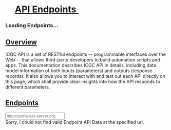 <h1 id="dictionary-viewer" class="no-auto-render">
    <span class="header-badge" style="padding: 0.75rem 0.5rem 0.75rem 1.35rem">
        <i class="icon-flow-branch"></i>
    </span>
    <a class="header-text-link" style="vertical-align: top" href="#endpoints" title="Click on this header and copy URL to link to this section.">
        API Endpoints&nbsp;<i class="icon-share-1"></i>
    </a>
</h1>
  <div class="light swagger-ui full-width-content">
    <div class="loader">
        <h3 class="loading-app"><i class="animate-spin icon-spinner"></i> Loading Endpoints...</h3>
    </div>
    <div class="content">
      <section>
        <h2 id="overview"><a class="header-text-link" href="#overview" title="Click on this header and copy URL to link to this section.">Overview<i class="icon-share-1"></i></a></h2>
        <summary>
          ICGC API is a set of RESTful endpoints -- programmable interfaces over the Web -- that allows third-party developers to build automation scripts and apps. This documentation describes ICGC API in details, including data model information of both inputs (parameters) and outputs (response records). It also allows you to interact with and test out each API directly on this page, which shall provide clear insights into how the API responds to different parameters.
        </summary>
      </section>
      <section>
        <div class="endpoint-banner">
            <h2 class="endpoint-header" id="endpoints"><a class="header-text-link" href="#endpoints" title="Click on this header and copy URL to link to this section.">Endpoints<i class="icon-share-1"></i></a></h2>
            <div class="endpoint-controls">
                <div class="endpoint-server-config-container">
                    <div><i class="fa fa-cloud"></i> <span class="endpoint-server-label"></span></div>
                    <div class="btn-group-container">
                        <div id="url-input-group" class="input-group input-group-sm">
                            <input type="text" id="server-endpoint-url" class="form-control"  placeholder="http://some-api-server.org" value="" size="20">
                            <span class="input-group-addon" id="server-endpoint-url-path"></span>
                        </div>
                    </div>
                    <div>
                         <a href="#" id="change-base-server-bttn" title="Click the cog to change where the API page is point at...">
                            <i class="icon-cog"></i>
                         </a>
                    </div>
                </div>
            </div>
        </div>
        <article>
            <div class="swagger-section">
            <div id="swagger-error">
              Sorry, I could not find valid Endpoint API Data at the specified url.
            </div>
            <div id="message-bar" class="swagger-ui-wrap" data-sw-translate>&nbsp;</div>
            <div id="swagger-ui-container" class="swagger-ui-wrap"></div>
            <input type="hidden" id="input_apiKey">
            </div>
        </article>
      </section>
    </div>
  </div>

  <script src='/vendor/swagger-ui/lib/jquery-1.8.0.min.js' type='text/javascript'></script>
  <script src='/vendor/swagger-ui/lib/jquery.slideto.min.js' type='text/javascript'></script>
  <script src='/vendor/swagger-ui/lib/jquery.wiggle.min.js' type='text/javascript'></script>
  <script src='/vendor/swagger-ui/lib/jquery.ba-bbq.min.js' type='text/javascript'></script>
  <script src='/vendor/swagger-ui/lib/handlebars-2.0.0.js' type='text/javascript'></script>
  <script src='/vendor/swagger-ui/lib/underscore-min.js' type='text/javascript'></script>
  <script src='/vendor/swagger-ui/lib/backbone-min.js' type='text/javascript'></script>
  <script src='/vendor/swagger-ui/swagger-ui.js' type='text/javascript'></script>
  <script src='/vendor/swagger-ui/lib/highlight.7.3.pack.js' type='text/javascript'></script>
  <script src='/vendor/swagger-ui/lib/jsoneditor.min.js' type='text/javascript'></script>
  <script src='/vendor/swagger-ui/lib/marked.js' type='text/javascript'></script>
  <script src='/vendor/swagger-ui/lib/swagger-oauth.js' type='text/javascript'></script>
  <script src="/js/api-endpoint.js"></script>
  <script src="/js/swagger-ui-overrides.js"></script>

  <link href='/vendor/swagger-ui/css/typography.css' media='screen' rel='stylesheet' type='text/css'/>
  <link href='/vendor/swagger-ui/css/screen.css' media='screen' rel='stylesheet' type='text/css'/>
  <link href='/vendor/swagger-ui/css/reset.css' media='print' rel='stylesheet' type='text/css'/>
  <link href='/vendor/swagger-ui/css/print.css' media='print' rel='stylesheet' type='text/css'/>
  <link href='/vendor/swagger-ui/css/styles.css' media='screen' rel='stylesheet' type='text/css'/>
